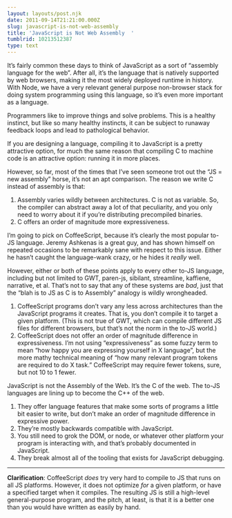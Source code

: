 ```yaml
---
layout: layouts/post.njk
date: 2011-09-14T21:21:00.000Z
slug: javascript-is-not-web-assembly
title: 'JavaScript is Not Web Assembly  '
tumblrid: 10213512387
type: text
---
```

<p>It&rsquo;s fairly common these days to think of JavaScript as a sort of
&ldquo;assembly language for the web&rdquo;.  After all, it&rsquo;s the language that
is natively supported by web browsers, making it the most widely
deployed runtime in history.  With Node, we have a very relevant
general purpose non-browser stack for doing system programming using
this language, so it&rsquo;s even more important as a language.</p>

<p>Programmers like to improve things and solve problems.  This is a
healthy instinct, but like so many healthy instincts, it can be subject
to runaway feedback loops and lead to pathological behavior.</p>

<p>If you are designing a language, compiling it to JavaScript is a pretty
attractive option, for much the same reason that compiling C to machine
code is an attractive option: running it in more places.</p>

<p>However, so far, most of the times that I&rsquo;ve seen someone trot out the
&ldquo;JS = new assembly&rdquo; horse, it&rsquo;s not an apt comparison.  The reason we
write C instead of assembly is that:</p>

<ol><li>Assembly varies wildly between architectures.  C is not as variable.
So, the compiler can abstract away a lot of that peculiarity, and you
only need to worry about it if you&rsquo;re distributing precompiled binaries.</li>
<li>C offers an order of magnitude more expressiveness.</li>
</ol><p>I&rsquo;m going to pick on CoffeeScript, because it&rsquo;s clearly the most popular
to-JS language.  Jeremy Ashkenas is a great guy, and has shown himself
on repeated occasions to be remarkably sane with
respect to this issue.  Either he hasn&rsquo;t caught the language-wank
crazy, or he hides it <em>really</em> well.</p>

<p>However, either or both of these points
apply to every other to-JS language, including but not limited to GWT,
paren-js, sibilant, streamline, kaffiene, narrative, et al.  That&rsquo;s not
to say that any of these systems are <em>bad</em>, just that the &ldquo;blah is to JS
as C is to Assembly&rdquo; analogy is wildly wrongheaded.</p>

<ol><li>CoffeeScript programs don&rsquo;t vary any less across architectures than
the JavaScript programs it creates.  That is, you don&rsquo;t compile it to target a given platform.
(This is not true of GWT, which can compile different JS files for
different browsers, but that&rsquo;s not the norm in the to-JS world.)</li>
<li>CoffeeScript does not offer an order of magnitude difference in
expressiveness.  I&rsquo;m not using &ldquo;expressiveness&rdquo; as some fuzzy term to
mean &ldquo;how happy you are expressing yourself in X language&rdquo;, but the
more mathy technical meaning of &ldquo;how many relevant program tokens are
required to do X task.&rdquo;  CoffeeScript may require fewer tokens, sure,
but not 10 to 1 fewer.</li>
</ol><p>JavaScript is not the Assembly of the Web.  It&rsquo;s the C of the web.  The
to-JS languages are lining up to become the C++ of the web.</p>

<ol><li>They offer language features that make some sorts of programs a
little bit easier to write, but don&rsquo;t make an order of
magnitude difference in expressive power.</li>
<li>They&rsquo;re mostly backwards compatible with JavaScript.</li>
<li>You still need to grok the DOM, or
node, or whatever other platform your program is interacting with,
and that&rsquo;s probably documented in JavaScript.</li>
<li>They break almost all of the tooling that exists for JavaScript
debugging.</li>
</ol><hr><p><strong>Clarification</strong>: CoffeeScript <em>does</em> try very hard to compile to JS
that runs on all JS platforms.  However, it does not optimize <em>for</em> a given
platform, or have a specified target when it compiles.  The resulting
JS is still a high-level general-purpose program, and the pitch, at least,
is that it is a better one than you would have written as easily by hand.</p>
